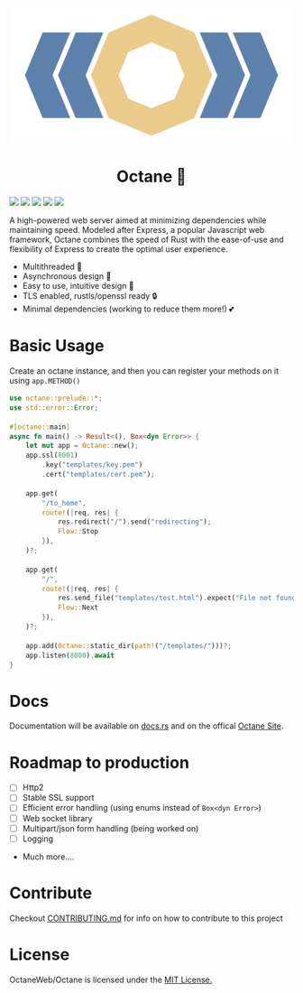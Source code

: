 <p align="center">
    <img src="https://raw.githubusercontent.com/OctaneWeb/OctaneSite/develop/docs/assets/logo.png" width="500">
</p>
<h1 align="center">Octane 🚀</h1>
<p float="left">
    <a href="https://github.com/OctaneWeb/Octane/blob/develop/LICENSE"  ><img src="https://img.shields.io/github/license/OctaneWeb/Octane"></a>
    <a href="https://github.com/OctaneWeb/Octane/actions" title="Rust worklow"><img src="https://img.shields.io/github/workflow/status/OctaneWeb/Octane/Rust"></a>
    <a href="https://github.com/OctaneWeb/Octane/issues" title="Issues"><img src="https://img.shields.io/github/issues/OctaneWeb/Octane"></a>
    <a href="https://crates.io/crates/octane" title="Crates.io"><img src="https://img.shields.io/crates/v/octane"></a>
    <a href="https://discord.gg/j6PsmNC" title="Discord server"><img src="https://img.shields.io/discord/708306551705698446"></a>
</p>

A high-powered web server aimed at minimizing dependencies while maintaining speed. Modeled after Express, a popular Javascript web framework, Octane combines the speed of Rust with the ease-of-use and flexibility of Express to create the optimal user experience.

- Multithreaded 🚄
- Asynchronous design 🐆
- Easy to use, intuitive design 🌱
- TLS enabled, rustls/openssl ready 🔒
- Minimal dependencies (working to reduce them more!) 💕

#  Basic Usage 

Create an octane instance, and then you can register your methods on it using `app.METHOD()`

```rust
use octane::prelude::*;
use std::error::Error;

#[octane::main]
async fn main() -> Result<(), Box<dyn Error>> {
    let mut app = Octane::new();
    app.ssl(8001)
        .key("templates/key.pem")
        .cert("templates/cert.pem");
        
    app.get(
        "/to_home",
        route!(|req, res| {
            res.redirect("/").send("redirecting");
            Flow::Stop
        }),
    )?;

    app.get(
        "/",
        route!(|req, res| {
            res.send_file("templates/test.html").expect("File not found!");
            Flow::Next
        }),
    )?;

    app.add(Octane::static_dir(path!("/templates/")))?;
    app.listen(8000).await
}
```

# Docs

Documentation will be available on [docs.rs](https://docs.rs/octane/) and on the offical [Octane Site]().

# Roadmap to production
- [ ] Http2
- [ ] Stable SSL support
- [ ] Efficient error handling (using enums instead of `Box<dyn Error>`)
- [ ] Web socket library
- [ ] Multipart/json form handling (being worked on)
- [ ] Logging
- Much more....

# Contribute

Checkout [CONTRIBUTING.md](https://github.com/OctaneWeb/Octane/CONTRIBUTING.md) for info on how to contribute to this project

# License

OctaneWeb/Octane is licensed under the
[MIT License.](https://github.com/OctaneWeb/Octane/blob/master/LICENSE) 
